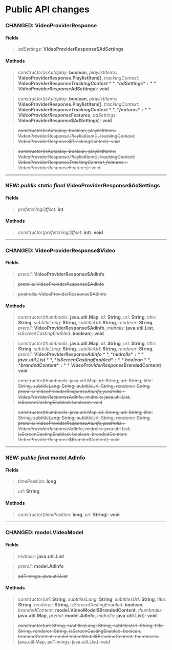# Public API changes
### CHANGED:  VideoProviderResponse
#### Fields


> *adSettings*: **VideoProviderResponse$AdSettings**


#### Methods


> constructor(*isAutoplay*: **boolean**, *playlistItems*: **VideoProviderResponse.PlaylistItem[]**, *trackingContext*: **VideoProviderResponse$TrackingContext**, *adSettings*: **VideoProviderResponse$AdSettings**): **void**

> constructor(*isAutoplay*: **boolean**, *playlistItems*: **VideoProviderResponse.PlaylistItem[]**, *trackingContext*: **VideoProviderResponse$TrackingContext**, *features*: **VideoProviderResponse$Features**, *adSettings*: **VideoProviderResponse$AdSettings**): **void**

> ~~constructor(isAutoplay: boolean, playlistItems: VideoProviderResponse.PlaylistItem[], trackingContext: VideoProviderResponse$TrackingContext): void~~

> ~~constructor(isAutoplay: boolean, playlistItems: VideoProviderResponse.PlaylistItem[], trackingContext: VideoProviderResponse$TrackingContext, features: VideoProviderResponse$Features): void~~


-----

### NEW: *public* *static* *final* VideoProviderResponse$AdSettings
#### Fields


> *prefetchingOffset*: **int**


#### Methods


> constructor(*prefetchingOffset*: **int**): **void**


-----

### CHANGED:  VideoProviderResponse$Video
#### Fields


> *preroll*: **VideoProviderResponse$AdInfo**

> ~~prerolls: VideoProviderResponse$AdInfo~~

> ~~postrolls: VideoProviderResponse$AdInfo~~


#### Methods


> constructor(*thumbnails*: **java.util.Map**, *id*: **String**, *url*: **String**, *title*: **String**, *subtitleLang*: **String**, *subtitleUrl*: **String**, *renderer*: **String**, *preroll*: **VideoProviderResponse$AdInfo**, *midrolls*: **java.util.List**, *isScreenCastingEnabled*: **boolean**): **void**

> constructor(*thumbnails*: **java.util.Map**, *id*: **String**, *url*: **String**, *title*: **String**, *subtitleLang*: **String**, *subtitleUrl*: **String**, *renderer*: **String**, *preroll*: **VideoProviderResponse$AdInfo**, *midrolls*: **java.util.List**, *isScreenCastingEnabled*: **boolean**, *brandedContent*: **VideoProviderResponse$BrandedContent**): **void**

> ~~constructor(thumbnails: java.util.Map, id: String, url: String, title: String, subtitleLang: String, subtitleUrl: String, renderer: String, prerolls: VideoProviderResponse$AdInfo, postrolls: VideoProviderResponse$AdInfo, midrolls: java.util.List, isScreenCastingEnabled: boolean): void~~

> ~~constructor(thumbnails: java.util.Map, id: String, url: String, title: String, subtitleLang: String, subtitleUrl: String, renderer: String, prerolls: VideoProviderResponse$AdInfo, postrolls: VideoProviderResponse$AdInfo, midrolls: java.util.List, isScreenCastingEnabled: boolean, brandedContent: VideoProviderResponse$BrandedContent): void~~


-----

### NEW: *public* *final* model.AdInfo
#### Fields


> *timePosition*: **long**

> *url*: **String**


#### Methods


> constructor(*timePosition*: **long**, *url*: **String**): **void**


-----

### CHANGED:  model.VideoModel
#### Fields


> *midrolls*: **java.util.List**

> *preroll*: **model.AdInfo**

> ~~adTimings: java.util.List~~


#### Methods


> constructor(*url*: **String**, *subtitlesLang*: **String**, *subtitlesUrl*: **String**, *title*: **String**, *renderer*: **String**, *isScreenCastingEnabled*: **boolean**, *brandedContent*: **model.VideoModel$BrandedContent**, *thumbnails*: **java.util.Map**, *preroll*: **model.AdInfo**, *midrolls*: **java.util.List**): **void**

> ~~constructor(url: String, subtitlesLang: String, subtitlesUrl: String, title: String, renderer: String, isScreenCastingEnabled: boolean, brandedContent: model.VideoModel$BrandedContent, thumbnails: java.util.Map, adTimings: java.util.List): void~~
